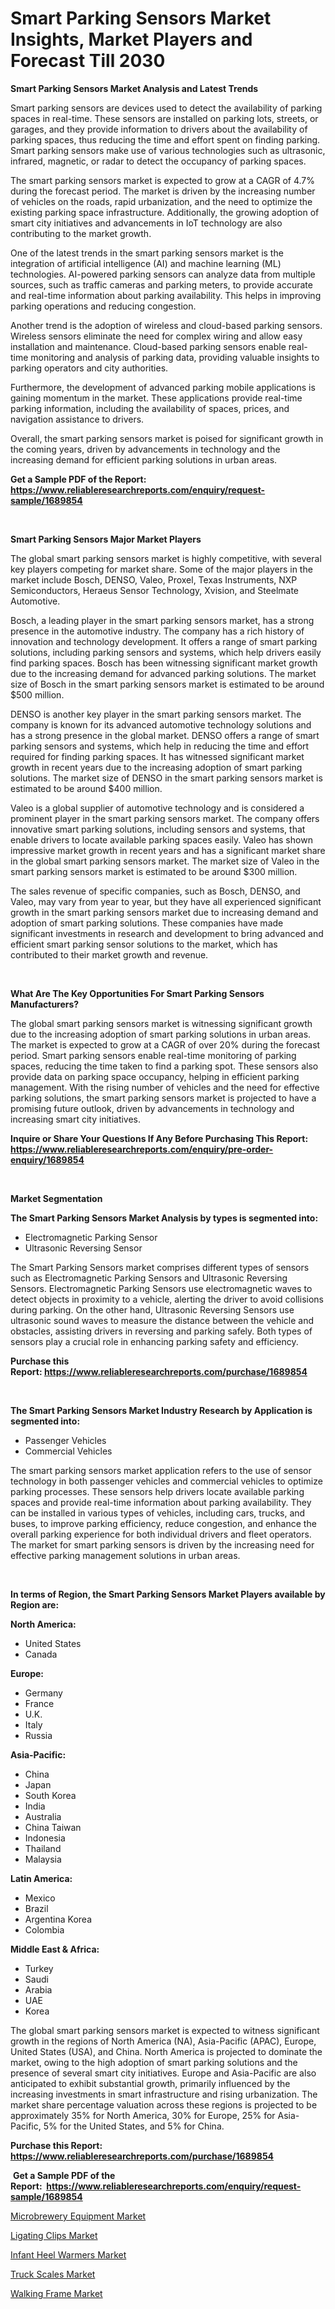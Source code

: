 <p><h1>Smart Parking Sensors Market Insights, Market Players and Forecast Till 2030</h1></p><p><strong>Smart Parking Sensors Market Analysis and Latest Trends</strong></p>
<p><p>Smart parking sensors are devices used to detect the availability of parking spaces in real-time. These sensors are installed on parking lots, streets, or garages, and they provide information to drivers about the availability of parking spaces, thus reducing the time and effort spent on finding parking. Smart parking sensors make use of various technologies such as ultrasonic, infrared, magnetic, or radar to detect the occupancy of parking spaces.</p><p>The smart parking sensors market is expected to grow at a CAGR of 4.7% during the forecast period. The market is driven by the increasing number of vehicles on the roads, rapid urbanization, and the need to optimize the existing parking space infrastructure. Additionally, the growing adoption of smart city initiatives and advancements in IoT technology are also contributing to the market growth.</p><p>One of the latest trends in the smart parking sensors market is the integration of artificial intelligence (AI) and machine learning (ML) technologies. AI-powered parking sensors can analyze data from multiple sources, such as traffic cameras and parking meters, to provide accurate and real-time information about parking availability. This helps in improving parking operations and reducing congestion.</p><p>Another trend is the adoption of wireless and cloud-based parking sensors. Wireless sensors eliminate the need for complex wiring and allow easy installation and maintenance. Cloud-based parking sensors enable real-time monitoring and analysis of parking data, providing valuable insights to parking operators and city authorities.</p><p>Furthermore, the development of advanced parking mobile applications is gaining momentum in the market. These applications provide real-time parking information, including the availability of spaces, prices, and navigation assistance to drivers.</p><p>Overall, the smart parking sensors market is poised for significant growth in the coming years, driven by advancements in technology and the increasing demand for efficient parking solutions in urban areas.</p></p>
<p><strong>Get a Sample PDF of the Report:&nbsp; <a href="https://www.reliableresearchreports.com/enquiry/request-sample/1689854">https://www.reliableresearchreports.com/enquiry/request-sample/1689854</a></strong></p>
<p>&nbsp;</p>
<p><strong>Smart Parking Sensors Major Market Players</strong></p>
<p><p>The global smart parking sensors market is highly competitive, with several key players competing for market share. Some of the major players in the market include Bosch, DENSO, Valeo, Proxel, Texas Instruments, NXP Semiconductors, Heraeus Sensor Technology, Xvision, and Steelmate Automotive.</p><p>Bosch, a leading player in the smart parking sensors market, has a strong presence in the automotive industry. The company has a rich history of innovation and technology development. It offers a range of smart parking solutions, including parking sensors and systems, which help drivers easily find parking spaces. Bosch has been witnessing significant market growth due to the increasing demand for advanced parking solutions. The market size of Bosch in the smart parking sensors market is estimated to be around $500 million.</p><p>DENSO is another key player in the smart parking sensors market. The company is known for its advanced automotive technology solutions and has a strong presence in the global market. DENSO offers a range of smart parking sensors and systems, which help in reducing the time and effort required for finding parking spaces. It has witnessed significant market growth in recent years due to the increasing adoption of smart parking solutions. The market size of DENSO in the smart parking sensors market is estimated to be around $400 million.</p><p>Valeo is a global supplier of automotive technology and is considered a prominent player in the smart parking sensors market. The company offers innovative smart parking solutions, including sensors and systems, that enable drivers to locate available parking spaces easily. Valeo has shown impressive market growth in recent years and has a significant market share in the global smart parking sensors market. The market size of Valeo in the smart parking sensors market is estimated to be around $300 million.</p><p>The sales revenue of specific companies, such as Bosch, DENSO, and Valeo, may vary from year to year, but they have all experienced significant growth in the smart parking sensors market due to increasing demand and adoption of smart parking solutions. These companies have made significant investments in research and development to bring advanced and efficient smart parking sensor solutions to the market, which has contributed to their market growth and revenue.</p></p>
<p>&nbsp;</p>
<p><strong>What Are The Key Opportunities For Smart Parking Sensors Manufacturers?</strong></p>
<p><p>The global smart parking sensors market is witnessing significant growth due to the increasing adoption of smart parking solutions in urban areas. The market is expected to grow at a CAGR of over 20% during the forecast period. Smart parking sensors enable real-time monitoring of parking spaces, reducing the time taken to find a parking spot. These sensors also provide data on parking space occupancy, helping in efficient parking management. With the rising number of vehicles and the need for effective parking solutions, the smart parking sensors market is projected to have a promising future outlook, driven by advancements in technology and increasing smart city initiatives.</p></p>
<p><strong>Inquire or Share Your Questions If Any Before Purchasing This Report: <a href="https://www.reliableresearchreports.com/enquiry/pre-order-enquiry/1689854">https://www.reliableresearchreports.com/enquiry/pre-order-enquiry/1689854</a></strong></p>
<p>&nbsp;</p>
<p><strong>Market Segmentation</strong></p>
<p><strong>The Smart Parking Sensors Market Analysis by types is segmented into:</strong></p>
<p><ul><li>Electromagnetic Parking Sensor</li><li>Ultrasonic Reversing Sensor</li></ul></p>
<p><p>The Smart Parking Sensors market comprises different types of sensors such as Electromagnetic Parking Sensors and Ultrasonic Reversing Sensors. Electromagnetic Parking Sensors use electromagnetic waves to detect objects in proximity to a vehicle, alerting the driver to avoid collisions during parking. On the other hand, Ultrasonic Reversing Sensors use ultrasonic sound waves to measure the distance between the vehicle and obstacles, assisting drivers in reversing and parking safely. Both types of sensors play a crucial role in enhancing parking safety and efficiency.</p></p>
<p><strong>Purchase this Report:&nbsp;<a href="https://www.reliableresearchreports.com/purchase/1689854">https://www.reliableresearchreports.com/purchase/1689854</a></strong></p>
<p>&nbsp;</p>
<p><strong>The Smart Parking Sensors Market Industry Research by Application is segmented into:</strong></p>
<p><ul><li>Passenger Vehicles</li><li>Commercial Vehicles</li></ul></p>
<p><p>The smart parking sensors market application refers to the use of sensor technology in both passenger vehicles and commercial vehicles to optimize parking processes. These sensors help drivers locate available parking spaces and provide real-time information about parking availability. They can be installed in various types of vehicles, including cars, trucks, and buses, to improve parking efficiency, reduce congestion, and enhance the overall parking experience for both individual drivers and fleet operators. The market for smart parking sensors is driven by the increasing need for effective parking management solutions in urban areas.</p></p>
<p>&nbsp;</p>
<p><strong>In terms of Region, the Smart Parking Sensors Market Players available by Region are:</strong></p>
<p>
    <p> <strong> North America: </strong>
        <ul>
            <li>United States</li>
            <li>Canada</li>
        </ul>
        </p> 
    <p> <strong> Europe: </strong>
        <ul>
            <li>Germany</li>
            <li>France</li>
            <li>U.K.</li>
            <li>Italy</li>
            <li>Russia</li>
        </ul>
        </p> 
    <p> <strong> Asia-Pacific: </strong>
        <ul>
            <li>China</li>
            <li>Japan</li>
            <li>South Korea</li>
            <li>India</li>
            <li>Australia</li>
            <li>China Taiwan</li>
            <li>Indonesia</li>
            <li>Thailand</li>
            <li>Malaysia</li>
        </ul>
        </p> 
    <p> <strong> Latin America: </strong>
        <ul>
            <li>Mexico</li>
            <li>Brazil</li>
            <li>Argentina Korea</li>
            <li>Colombia</li>
        </ul>
        </p> 
    <p> <strong> Middle East & Africa: </strong>
        <ul>
            <li>Turkey</li>
            <li>Saudi</li>
            <li>Arabia</li>
            <li>UAE</li>
            <li>Korea</li>
        </ul>
    </p>
    </p>
<p><p>The global smart parking sensors market is expected to witness significant growth in the regions of North America (NA), Asia-Pacific (APAC), Europe, United States (USA), and China. North America is projected to dominate the market, owing to the high adoption of smart parking solutions and the presence of several smart city initiatives. Europe and Asia-Pacific are also anticipated to exhibit substantial growth, primarily influenced by the increasing investments in smart infrastructure and rising urbanization. The market share percentage valuation across these regions is projected to be approximately 35% for North America, 30% for Europe, 25% for Asia-Pacific, 5% for the United States, and 5% for China.</p></p>
<p><strong>Purchase this Report: <a href="https://www.reliableresearchreports.com/purchase/1689854">https://www.reliableresearchreports.com/purchase/1689854</a></strong></p>
<p>&nbsp;<strong>Get a Sample PDF of the Report:&nbsp;&nbsp;<a href="https://www.reliableresearchreports.com/enquiry/request-sample/1689854">https://www.reliableresearchreports.com/enquiry/request-sample/1689854</a></strong></p>
<p><strong></strong></p>
<p><p><a href="https://medium.com/@amrutreliable23/microbrewery-equipment-market-report-reveals-the-latest-trends-and-growth-opportunities-of-this-dd0ff9d70e6f">Microbrewery Equipment Market</a></p><p><a href="https://www.linkedin.com/pulse/ligating-clips-market-research-report-unlocks-analysis-eftec/">Ligating Clips Market</a></p><p><a href="https://www.linkedin.com/pulse/infant-heel-warmers-market-size-2023-2030-global-industrial-d3upc/">Infant Heel Warmers Market</a></p><p><a href="https://medium.com/@abhishekreliable23/truck-scales-market-size-cagr-trends-2024-2030-667a64d4b7b1">Truck Scales Market</a></p><p><a href="https://www.linkedin.com/pulse/walking-frame-market-size-growth-forecast-from-2023-2030-avewc/">Walking Frame Market</a></p></p>